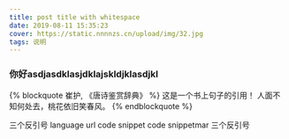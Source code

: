 ```yaml
---
title: post title with whitespace
date: 2019-08-11 15:35:23
cover: https://static.nnnnzs.cn/upload/img/32.jpg
tags: 说明
---
```


### 你好asdjasdklasjdklajskldjklasdjkl

{% blockquote 崔护, 《唐诗鉴赏辞典》 %}
这是一个书上句子的引用！
人面不知何处去，桃花依旧笑春风。
{% endblockquote %}

三个反引号 language url code snippet 
code snippetmar
三个反引号